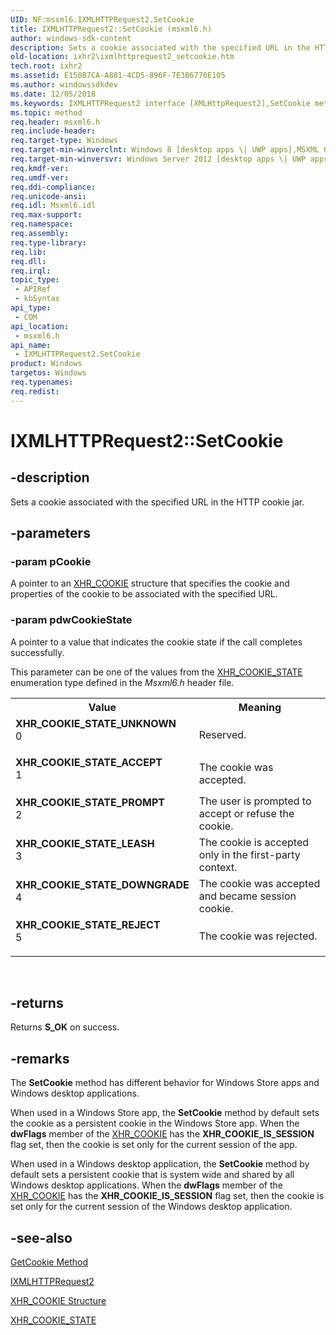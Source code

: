 ```yaml
---
UID: NF:msxml6.IXMLHTTPRequest2.SetCookie
title: IXMLHTTPRequest2::SetCookie (msxml6.h)
author: windows-sdk-content
description: Sets a cookie associated with the specified URL in the HTTP cookie jar.
old-location: ixhr2\ixmlhttprequest2_setcookie.htm
tech.root: ixhr2
ms.assetid: E150B7CA-A881-4CD5-896F-7E3B6770E105
ms.author: windowssdkdev
ms.date: 12/05/2018
ms.keywords: IXMLHTTPRequest2 interface [XMLHttpRequest2],SetCookie method, IXMLHTTPRequest2.SetCookie, IXMLHTTPRequest2::SetCookie, SetCookie, SetCookie method [XMLHttpRequest2], SetCookie method [XMLHttpRequest2],IXMLHTTPRequest2 interface, XHR_COOKIE_STATE_ACCEPT, XHR_COOKIE_STATE_DOWNGRADE, XHR_COOKIE_STATE_LEASH, XHR_COOKIE_STATE_PROMPT, XHR_COOKIE_STATE_REJECT, XHR_COOKIE_STATE_UNKNOWN, ixhr2.ixmlhttprequest2_setcookie, msxml6/IXMLHTTPRequest2::SetCookie
ms.topic: method
req.header: msxml6.h
req.include-header: 
req.target-type: Windows
req.target-min-winverclnt: Windows 8 [desktop apps \| UWP apps],MSXML 6.0 and later
req.target-min-winversvr: Windows Server 2012 [desktop apps \| UWP apps]
req.kmdf-ver: 
req.umdf-ver: 
req.ddi-compliance: 
req.unicode-ansi: 
req.idl: Msxml6.idl
req.max-support: 
req.namespace: 
req.assembly: 
req.type-library: 
req.lib: 
req.dll: 
req.irql: 
topic_type:
 - APIRef
 - kbSyntax
api_type:
 - COM
api_location:
 - msxml6.h
api_name:
 - IXMLHTTPRequest2.SetCookie
product: Windows
targetos: Windows
req.typenames: 
req.redist: 
---
```


# IXMLHTTPRequest2::SetCookie


## -description


Sets a cookie associated with the specified URL in the HTTP cookie jar.


## -parameters




### -param pCookie

A pointer to an <a href="https://msdn.microsoft.com/208829B0-DBCC-4C22-910D-D6826283F8A0">XHR_COOKIE</a> structure that specifies the cookie and properties of the cookie to be associated with  the specified URL.


### -param pdwCookieState

A pointer to a value that indicates the cookie state if the call completes successfully. 

This parameter can be one of the values from the <a href="https://msdn.microsoft.com/040a5ae8-ec18-44a6-a3e9-376637cc005a">XHR_COOKIE_STATE</a> enumeration type defined in the <i>Msxml6.h</i>  header file.

<table>
<tr>
<th>Value</th>
<th>Meaning</th>
</tr>
<tr>
<td width="40%"><a id="XHR_COOKIE_STATE_UNKNOWN"></a><a id="xhr_cookie_state_unknown"></a><dl>
<dt><b>XHR_COOKIE_STATE_UNKNOWN</b></dt>
<dt>0</dt>
</dl>
</td>
<td width="60%">
Reserved.



</td>
</tr>
<tr>
<td width="40%"><a id="XHR_COOKIE_STATE_ACCEPT"></a><a id="xhr_cookie_state_accept"></a><dl>
<dt><b>XHR_COOKIE_STATE_ACCEPT</b></dt>
<dt>1</dt>
</dl>
</td>
<td width="60%">
The cookie was accepted.



</td>
</tr>
<tr>
<td width="40%"><a id="XHR_COOKIE_STATE_PROMPT"></a><a id="xhr_cookie_state_prompt"></a><dl>
<dt><b>XHR_COOKIE_STATE_PROMPT</b></dt>
<dt>2</dt>
</dl>
</td>
<td width="60%">
The user is prompted to accept or refuse the cookie.

</td>
</tr>
<tr>
<td width="40%"><a id="XHR_COOKIE_STATE_LEASH"></a><a id="xhr_cookie_state_leash"></a><dl>
<dt><b>XHR_COOKIE_STATE_LEASH</b></dt>
<dt>3</dt>
</dl>
</td>
<td width="60%">
The cookie is accepted only in the first-party context.

</td>
</tr>
<tr>
<td width="40%"><a id="XHR_COOKIE_STATE_DOWNGRADE"></a><a id="xhr_cookie_state_downgrade"></a><dl>
<dt><b>XHR_COOKIE_STATE_DOWNGRADE</b></dt>
<dt>4</dt>
</dl>
</td>
<td width="60%">
The cookie was accepted and became session cookie.

</td>
</tr>
<tr>
<td width="40%"><a id="XHR_COOKIE_STATE_REJECT"></a><a id="xhr_cookie_state_reject"></a><dl>
<dt><b>XHR_COOKIE_STATE_REJECT</b></dt>
<dt>5</dt>
</dl>
</td>
<td width="60%">
The cookie was rejected.



</td>
</tr>
</table>
 


## -returns



Returns <b>S_OK</b> on success.




## -remarks



The <b>SetCookie</b> method has different behavior for Windows Store apps and Windows desktop applications. 

When used in a Windows Store app, the <b>SetCookie</b> method  by default sets the cookie as a persistent cookie in the Windows Store app. When the <b>dwFlags</b> member of the <a href="https://msdn.microsoft.com/208829B0-DBCC-4C22-910D-D6826283F8A0">XHR_COOKIE</a> has the <b>XHR_COOKIE_IS_SESSION</b> flag set, then the cookie is set only for the current session of the app.

When used in a Windows desktop application, the <b>SetCookie</b> method  by default sets a persistent cookie that  is system wide and shared by all Windows desktop applications.   When the <b>dwFlags</b> member of the <a href="https://msdn.microsoft.com/208829B0-DBCC-4C22-910D-D6826283F8A0">XHR_COOKIE</a> has the <b>XHR_COOKIE_IS_SESSION</b> flag set, then the cookie is set only for the current session of the Windows desktop application.




## -see-also




<a href="https://msdn.microsoft.com/A2A9C54B-92A2-41EA-A741-797BA219BCDA">GetCookie Method</a>



<a href="https://msdn.microsoft.com/BBC11C4A-AECF-4D6D-8275-3E852E309908">IXMLHTTPRequest2</a>



<a href="https://msdn.microsoft.com/208829B0-DBCC-4C22-910D-D6826283F8A0">XHR_COOKIE Structure</a>



<a href="https://msdn.microsoft.com/040a5ae8-ec18-44a6-a3e9-376637cc005a">XHR_COOKIE_STATE</a>
 

 

